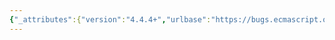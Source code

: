 ```yaml
---
{"_attributes":{"version":"4.4.4+","urlbase":"https://bugs.ecmascript.org/","maintainer":"dherman@mozilla.com"},"bug":{"bug_id":4259,"creation_ts":"2015-04-05 14:36:00 -0700","short_desc":"22.2.3.22.2: \"Perfrom\"","delta_ts":"2015-04-16 14:01:25 -0700","product":"Draft for 6th Edition","component":"editorial issue","version":"Rev 37: April 3, 2015 Release Candidate 4","rep_platform":"All","op_sys":"All","bug_status":"RESOLVED","resolution":"FIXED","priority":"Normal","bug_severity":"minor","everconfirmed":true,"reporter":{"uid":"jmdyck","name":"Michael Dyck"},"assigned_to":{"uid":"allen","name":"Allen Wirfs-Brock"},"long_desc":[{"commentid":14136,"comment_count":0,"who":{"uid":"jmdyck","name":"Michael Dyck"},"bug_when":"2015-04-05 14:36:53 -0700","thetext":"In 22.2.3.22.2 \"%TypedArray%.prototype.set(typedArray [, offset ] )\",\nstep 28.a.ii says:\n    Perfrom SetValueInBuffer (targetBuffer, targetByteIndex, targetType, value).\n\ns|Perfrom|Perform|"},{"commentid":14144,"comment_count":1,"who":{"uid":"allen","name":"Allen Wirfs-Brock"},"bug_when":"2015-04-05 15:45:05 -0700","thetext":"fixed in rev38 editor's draft"},{"commentid":14245,"comment_count":2,"who":{"uid":"allen","name":"Allen Wirfs-Brock"},"bug_when":"2015-04-16 14:01:25 -0700","thetext":"in rev38"}]}}
---
```

